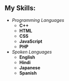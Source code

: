 ## My Skills:
- _Programming Languages_
  - **C++**
  - **HTML**
  - **CSS**
  - **JavaScript**
  - **PHP**
- _Spoken Languages_
  - **English**
  - **Hindi**
  - **Japanese**
  - **Spanish**
